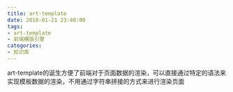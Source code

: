 ```yaml
---
title: art-template
date: 2018-01-21 23:40:00
tags: 
- art-template
- 前端模版引擎
categories:
- 知识库
---
```

art-template的诞生方便了前端对于页面数据的渲染，可以直接通过特定的语法来实现模板数据的渲染，不用通过字符串拼接的方式来进行渲染页面<!--more-->
